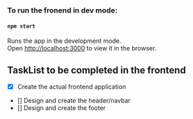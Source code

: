 ### To run the fronend in dev mode:

#### `npm start`

Runs the app in the development mode.<br>
Open [http://localhost:3000](http://localhost:3000) to view it in the browser.


## TaskList to be completed in the frontend

- [x] Create the actual frontend application
- [] Design and create the header/navbar
- [] Design and create the footer

